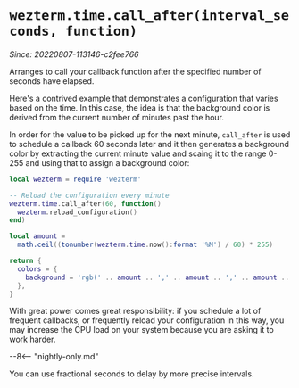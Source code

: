 # `wezterm.time.call_after(interval_seconds, function)`

*Since: 20220807-113146-c2fee766*

Arranges to call your callback function after the specified number of seconds
have elapsed.

Here's a contrived example that demonstrates a configuration that
varies based on the time. In this case, the idea is that the background
color is derived from the current number of minutes past the hour.

In order for the value to be picked up for the next minute, `call_after`
is used to schedule a callback 60 seconds later and it then generates
a background color by extracting the current minute value and scaing
it to the range 0-255 and using that to assign a background color:

```lua
local wezterm = require 'wezterm'

-- Reload the configuration every minute
wezterm.time.call_after(60, function()
  wezterm.reload_configuration()
end)

local amount =
  math.ceil((tonumber(wezterm.time.now():format '%M') / 60) * 255)

return {
  colors = {
    background = 'rgb(' .. amount .. ',' .. amount .. ',' .. amount .. ')',
  },
}
```

With great power comes great responsibility: if you schedule a lot of frequent
callbacks, or frequently reload your configuration in this way, you may
increase the CPU load on your system because you are asking it to work harder.

--8<-- "nightly-only.md"

You can use fractional seconds to delay by more precise intervals.
